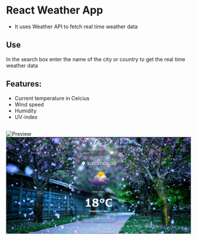 # React Weather App

- It uses Weather API to fetch real time weather data

## Use

In the search box enter the name of the city or country to get the real time weather data

## Features:

- Current temperature in Celcius
- Wind speed
- Humidity
- UV-index

## 

![Preview](https://weather-prdp99.vercel.app/) 
![React-Weather-App](https://github.com/prdp99/weather-app-react/blob/main/public/weather-app.png)

